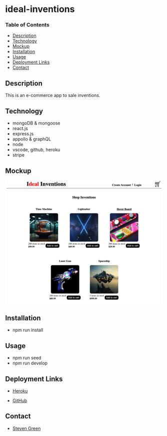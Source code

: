 # ideal-inventions


### Table of Contents
- [Description](#Description)
- [Technology](#Technology)
- [Mockup](#Mockup)
- [Installation](#Installation)
- [Usage](#Usage)
- [Deployment Links](#Usage)
- [Contact](#Contact)

## Description
This is an e-commerce app to sale inventions.

## Technology
- mongoDB & mongoose
- react.js
- express.js
- appollo & graphQL
- node
- vscode, github, heroku
- stripe

## Mockup
![ideal inventions landing page](./client/src/assets/ideal-inventions.png)

## Installation
- npm run install

## Usage 
- npm run seed
- npm run develop

## Deployment Links
- [Heroku](https://ideal-inventions-bfdeb806078f.herokuapp.com/)

- [GitHub](https://github.com/mrgreen12375/ideal-inventions)

## Contact
- [Steven Green](https://github.com/mrgreen12375)